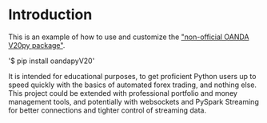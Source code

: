 # Introduction

This is an example of how to use and customize the ["non-official OANDA V20py package"](https://github.com/hootnot/oanda-api-v20). 

'$ pip install oandapyV20'

It is intended for educational purposes, to get proficient Python users up to speed quickly with the basics of automated forex trading, and nothing else. This project could be extended with professional portfolio and money management tools, and potentially with websockets and PySpark Streaming for better connections and tighter control of streaming data.
